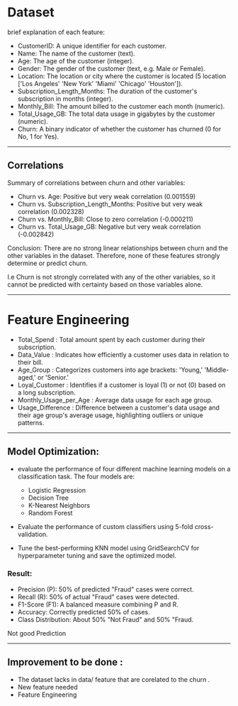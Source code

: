 # Dataset
brief explanation of each feature:

* CustomerID: A unique identifier for each customer.
* Name: The name of the customer (text).
* Age: The age of the customer (integer).
* Gender: The gender of the customer (text, e.g. Male or Female).
* Location: The location or city where the customer is located (5 location  ['Los Angeles' 'New York' 'Miami' 'Chicago' 'Houston']).
* Subscription_Length_Months: The duration of the customer's subscription in months (integer).
* Monthly_Bill: The amount billed to the customer each month (numeric).
* Total_Usage_GB: The total data usage in gigabytes by the customer (numeric).
* Churn: A binary indicator of whether the customer has churned (0 for No, 1 for Yes).

<hr>

## Correlations

Summary of correlations between churn and other variables:

* Churn vs. Age: Positive but very weak correlation (0.001559)
* Churn vs. Subscription_Length_Months: Positive but very weak correlation (0.002328)
* Churn vs. Monthly_Bill: Close to zero correlation (-0.000211)
* Churn vs. Total_Usage_GB: Negative but very weak correlation (-0.002842)
 
Conclusion: There are no strong linear relationships between churn and the other variables in the dataset. Therefore, none of these features strongly determine or predict churn.

I.e Churn is not strongly correlated with any of the other variables, so it cannot be predicted with certainty based on those variables alone.

<hr>

# Feature Engineering 

* Total_Spend : Total amount spent by each customer during their subscription.
* Data_Value : Indicates how efficiently a customer uses data in relation to their bill.
* Age_Group : Categorizes customers into age brackets: 'Young,' 'Middle-aged,' or 'Senior.'
* Loyal_Customer : Identifies if a customer is loyal (1) or not (0) based on a long subscription.
* Monthly_Usage_per_Age : Average data usage for each age group.
* Usage_Difference : Difference between a customer's data usage and their age group's average usage, highlighting outliers or unique patterns.

<hr>


## Model Optimization:
* evaluate the performance of four different machine learning models on a classification task. The four models are:

    * Logistic Regression
    * Decision Tree
    * K-Nearest Neighbors
    * Random Forest

* Evaluate the performance of custom classifiers using 5-fold cross-validation.
* Tune the best-performing KNN model using GridSearchCV for hyperparameter tuning and save the optimized model.


### Result: 
* Precision (P): 50% of predicted "Fraud" cases were correct.
* Recall (R): 50% of actual "Fraud" cases were detected.
* F1-Score (F1): A balanced measure combining P and R.
* Accuracy: Correctly predicted 50% of cases.
* Class Distribution: About 50% "Not Fraud" and 50% "Fraud.

Not good Prediction

<hr>

## Improvement to be done :
* The dataset lacks in data/ feature that are corelated to the churn . 
* New feature needed
* Feature Engineering 